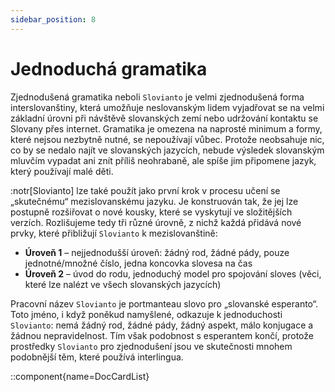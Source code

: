 ```yaml
---
sidebar_position: 8
---
```


# Jednoduchá gramatika

Zjednodušená gramatika neboli `Slovianto` je velmi zjednodušená forma interslovanštiny, která umožňuje neslovanským lidem vyjadřovat se na velmi základní úrovni při návštěvě slovanských zemí nebo udržování kontaktu se Slovany přes internet. Gramatika je omezena na naprosté minimum a formy, které nejsou nezbytně nutné, se nepoužívají vůbec. Protože neobsahuje nic, co by se nedalo najít ve slovanských jazycích, nebude výsledek slovanským mluvčím vypadat ani znít příliš neohrabaně, ale spíše jim připomene jazyk, který používají malé děti.

:notr[Slovianto] lze také použít jako první krok v procesu učení se „skutečnému“ mezislovanskému jazyku. Je konstruován tak, že jej lze postupně rozšiřovat o nové kousky, které se vyskytují ve složitějších verzích. Rozlišujeme tedy tři různé úrovně, z nichž každá přidává nové prvky, které přibližují `Slovianto` k mezislovanštině:

- **Úroveň 1** – nejjednodušší úroveň: žádný rod, žádné pády, pouze jednotné/množné číslo, jedna koncovka slovesa na čas
- **Úroveň 2** ​​– úvod do rodu, jednoduchý model pro spojování sloves (věci, které lze nalézt ve všech slovanských jazycích)

Pracovní název `Slovianto` je portmanteau slovo pro „slovanské esperanto“. Toto jméno, i když poněkud namyšlené, odkazuje k jednoduchosti `Slovianto`: nemá žádný rod, žádné pády, žádný aspekt, málo konjugace a žádnou nepravidelnost. Tím však podobnost s esperantem končí, protože prostředky `Slovianto` pro zjednodušení jsou ve skutečnosti mnohem podobnější těm, které používá interlingua.

::component{name=DocCardList}

